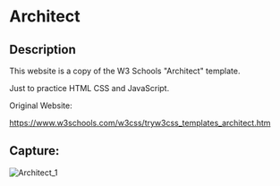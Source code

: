 # Architect

## Description
This website is a copy of the W3 Schools "Architect" template.

Just to practice HTML CSS and JavaScript.

Original Website:

https://www.w3schools.com/w3css/tryw3css_templates_architect.htm

## Capture:

![Architect_1](https://github.com/Bernardo59/Website_Architect/blob/master/assets/architect.png?raw=true) 
